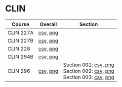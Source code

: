 # CLIN

| Course | Overall | Section |
| ------ | ------- | ------- |
| CLIN 227A | [csv](https://github.com/UCSD-Historical-Enrollment-Data/2025Winter/blob/main/overall/CLIN%20227A.csv), [png](https://raw.githubusercontent.com/UCSD-Historical-Enrollment-Data/2025Winter/main/plot_overall/CLIN%20227A.png) |  |
| CLIN 227B | [csv](https://github.com/UCSD-Historical-Enrollment-Data/2025Winter/blob/main/overall/CLIN%20227B.csv), [png](https://raw.githubusercontent.com/UCSD-Historical-Enrollment-Data/2025Winter/main/plot_overall/CLIN%20227B.png) |  |
| CLIN 228 | [csv](https://github.com/UCSD-Historical-Enrollment-Data/2025Winter/blob/main/overall/CLIN%20228.csv), [png](https://raw.githubusercontent.com/UCSD-Historical-Enrollment-Data/2025Winter/main/plot_overall/CLIN%20228.png) |  |
| CLIN 294B | [csv](https://github.com/UCSD-Historical-Enrollment-Data/2025Winter/blob/main/overall/CLIN%20294B.csv), [png](https://raw.githubusercontent.com/UCSD-Historical-Enrollment-Data/2025Winter/main/plot_overall/CLIN%20294B.png) |  |
| CLIN 296 | [csv](https://github.com/UCSD-Historical-Enrollment-Data/2025Winter/blob/main/overall/CLIN%20296.csv), [png](https://raw.githubusercontent.com/UCSD-Historical-Enrollment-Data/2025Winter/main/plot_overall/CLIN%20296.png) | Section 001: [csv](https://github.com/UCSD-Historical-Enrollment-Data/2025Winter/blob/main/section/CLIN%20296_001.csv), [png](https://raw.githubusercontent.com/UCSD-Historical-Enrollment-Data/2025Winter/main/plot_section/CLIN%20296_001.png)<br>Section 002: [csv](https://github.com/UCSD-Historical-Enrollment-Data/2025Winter/blob/main/section/CLIN%20296_002.csv), [png](https://raw.githubusercontent.com/UCSD-Historical-Enrollment-Data/2025Winter/main/plot_section/CLIN%20296_002.png)<br>Section 003: [csv](https://github.com/UCSD-Historical-Enrollment-Data/2025Winter/blob/main/section/CLIN%20296_003.csv), [png](https://raw.githubusercontent.com/UCSD-Historical-Enrollment-Data/2025Winter/main/plot_section/CLIN%20296_003.png) |
